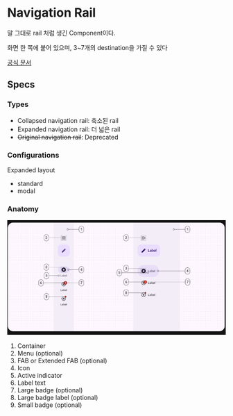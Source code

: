 # Navigation Rail

말 그대로 rail 처럼 생긴 Component이다.

화면 한 쪽에 붙어 있으며, 3~7개의 destination을 가질 수 있다

[공식 문서](https://m3.material.io/components/navigation-rail/overview)

## Specs
### Types
+ Collapsed navigation rail: 축소된 rail
+ Expanded navigation rail: 더 넓은 rail
+ ~~Original navigation rail~~: Deprecated

### Configurations
Expanded layout
+ standard
+ modal

### Anatomy
![alt text](image-3.png)

1. Container
2. Menu (optional)
3. FAB or Extended FAB (optional)
4. Icon
5. Active indicator
6. Label text 
7. Large badge (optional)
8. Large badge label (optional)
9. Small badge (optional)